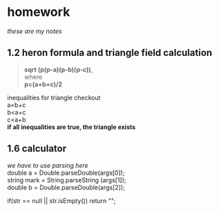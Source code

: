 # homework
*these are my notes*
## 1.2 heron formula and triangle field calculation
> **sqrt (p(p-a)(p-b)(p-c))**,  
where  
> **p=(a+b+c)/2**  

inequalities for triangle checkout  
a<b+c  
b<a+c  
c<a+b  
**if all inequalities are true, the triangle exists**

## 1.6 calculator
*we have to use parsing here*  
double a = Double.parseDouble(args[0]);  
string mark = String.parseString (args[1]);  
double b = Double.parseDouble(args[2]);
  
   if(str == null || str.isEmpty()) return "";
